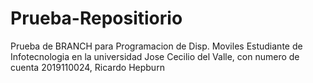 # Prueba-Repositiorio
Prueba de BRANCH para Programacion de Disp. Moviles
Estudiante de Infotecnologia en la universidad Jose Cecilio del Valle, con numero de cuenta 2019110024, 
Ricardo Hepburn
